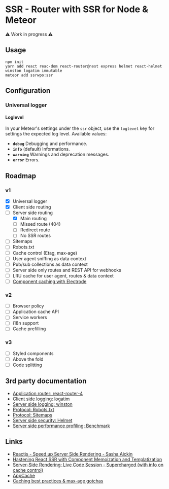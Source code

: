 # SSR - Router with SSR for Node & Meteor

:warning: Work in progress :warning:

## Usage
```
npm init
yarn add react reac-dom react-router@nest express helmet react-helmet winston logatim immutable
meteor add ssrwpo:ssr
```

## Configuration
### Universal logger
#### Loglevel
In your Meteor's settings under the `ssr` object, use the `loglevel` key for
settings the expected log level. Available values:

* **`debug`** Debugging and performance.
* **`info`** (default) Informations.
* **`warning`** Warnings and deprecation messages.
* **`error`** Errors.

## Roadmap
### v1
- [X] Universal logger
- [X] Client side routing
- [ ] Server side routing
  - [X] Main routing
  - [ ] Missed route (404)
  - [ ] Redirect route
  - [ ] No SSR routes
- [ ] Sitemaps
- [ ] Robots.txt
- [ ] Cache control (Etag, max-age)
- [ ] User agent sniffing as data context
- [ ] Pub/sub collections as data context
- [ ] Server side only routes and REST API for webhooks
- [ ] LRU cache for user agent, routes & data context
- [ ] [Component caching with Electrode](https://github.com/electrode-io/electrode-react-ssr-caching)

### v2
- [ ] Browser policy
- [ ] Application cache API
- [ ] Service workers
- [ ] i18n support
- [ ] Cache prefilling

### v3
- [ ] Styled components
- [ ] Above the fold
- [ ] Code splitting

## 3rd party documentation
- [Application router: react-router-4](https://react-router.now.sh)
- [Client side logging: logatim](https://github.com/sospedra/logatim)
- [Server side logging: winston](https://github.com/winstonjs/winston)
- [Protocol: Robots.txt](http://www.robotstxt.org/)
- [Protocol: Sitemaps](https://www.sitemaps.org/)
- [Server side security: Helmet](https://github.com/helmetjs/helmet)
- [Server side performance profiling: Benchmark](https://benchmarkjs.com/)

## Links
- [Reactjs - Speed up Server Side Rendering - Sasha Aickin](https://www.youtube.com/watch?v=PnpfGy7q96U)
- [Hastening React SSR with Component Memoization and Templatization](https://www.youtube.com/watch?v=sn-C_DKLKPE)
- [Server-Side Rendering: Live Code Session - Supercharged (with info on cache control)](https://www.youtube.com/watch?v=8LM4p7l9YMY)
- [AppCache](https://developer.mozilla.org/en-US/docs/Web/HTML/Using_the_application_cache#Browser_compatibility)
- [Caching best practices & max-age gotchas](https://jakearchibald.com/2016/caching-best-practices/)
